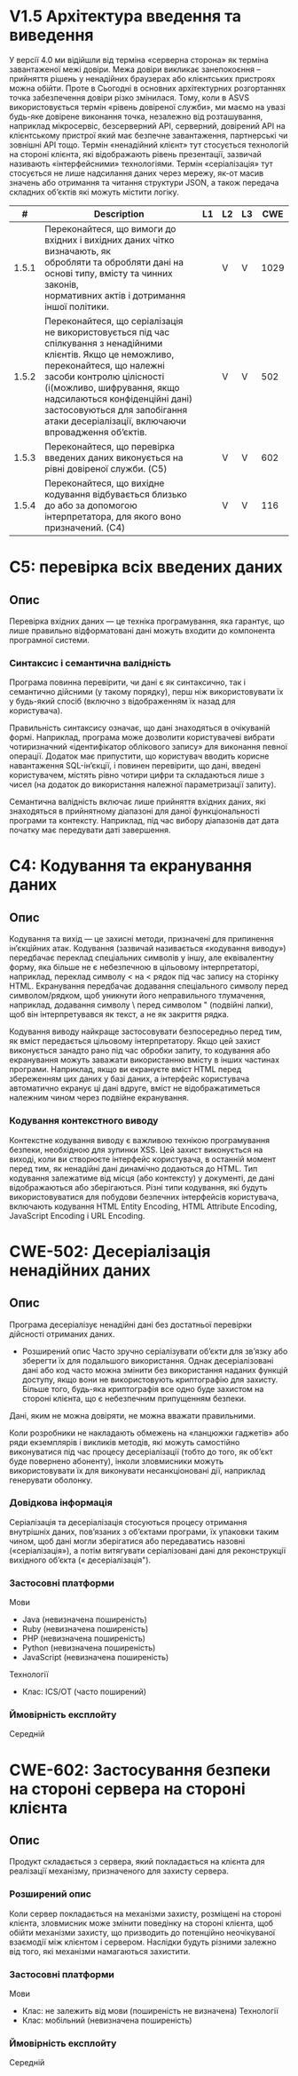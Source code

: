 # V1.5 Архітектура введення та виведення
У версії 4.0 ми відійшли від терміна «серверна сторона» як терміна завантаженої межі довіри. Межа довіри
викликає занепокоєння – прийняття рішень у ненадійних браузерах або клієнтських пристроях можна обійти. Проте в
Сьогодні в основних архітектурних розгортаннях точка забезпечення довіри різко змінилася.
Тому, коли в ASVS використовується термін «рівень довіреної служби», ми маємо на увазі будь-яке довірене виконання
точка, незалежно від розташування, наприклад мікросервіс, безсерверний API, серверний, довірений API на клієнтському пристрої
який має безпечне завантаження, партнерські чи зовнішні API тощо.
Термін «ненадійний клієнт» тут стосується технологій на стороні клієнта, які відображають рівень презентації,
зазвичай називають «інтерфейсними» технологіями. Термін «серіалізація» тут стосується не лише надсилання даних
через мережу, як-от масив значень або отримання та читання структури JSON, а також передача складних об’єктів
які можуть містити логіку.

|#|Description|L1|L2|L3|CWE|
|----|----|----|----|----|----|
|1.5.1 |Переконайтеся, що вимоги до вхідних і вихідних даних чітко визначають, як  <br>обробляти та обробляти дані на основі типу, вмісту та чинних законів,<br>нормативних актів і дотримання іншої політики.||V|V|1029|
|1.5.2 |Переконайтеся, що серіалізація не використовується під час спілкування з ненадійними клієнтів. Якщо це неможливо, переконайтеся, що належні засоби контролю цілісності (і(можливо, шифрування, якщо надсилаються конфіденційні дані) застосовуються для запобігання атаки десеріалізації, включаючи впровадження об’єктів.||V|V|502|
|1.5.3 |Переконайтеся, що перевірка введених даних виконується на рівні довіреної служби. (C5)||V|V|602|
|1.5.4 |Переконайтеся, що вихідне кодування відбувається близько до або за допомогою інтерпретатора, для якого воно призначений. (C4)||V|V|116|

# C5: перевірка всіх введених даних 
## Oпис
Перевірка вхідних даних — це техніка програмування, яка гарантує, що лише правильно відформатовані дані можуть входити до компонента програмної системи.

### Синтаксис і семантична валідність
Програма повинна перевірити, чи дані є як синтаксично, так і семантично дійсними (у такому порядку), перш ніж використовувати їх у будь-який спосіб (включно з відображенням їх назад для користувача).

Правильність синтаксису означає, що дані знаходяться в очікуваній формі. Наприклад, програма може дозволити користувачеві вибрати чотиризначний «ідентифікатор облікового запису» для виконання певної операції. Додаток має припустити, що користувач вводить корисне навантаження SQL-ін’єкції, і повинен перевірити, що дані, введені користувачем, містять рівно чотири цифри та складаються лише з чисел (на додаток до використання належної параметризації запиту).

Семантична валідність включає лише прийняття вхідних даних, які знаходяться в прийнятному діапазоні для даної функціональності програми та контексту. Наприклад, під час вибору діапазонів дат дата початку має передувати даті завершення.

# C4: Кодування та екранування даних
## Oпис
Кодування та вихід — це захисні методи, призначені для припинення ін’єкційних атак. Кодування (зазвичай називається «кодування виводу») передбачає переклад спеціальних символів у іншу, але еквівалентну форму, яка більше не є небезпечною в цільовому інтерпретаторі, наприклад, переклад символу < на &lt; рядок під час запису на сторінку HTML. Екранування передбачає додавання спеціального символу перед символом/рядком, щоб уникнути його неправильного тлумачення, наприклад, додавання символу \ перед символом " (подвійні лапки), щоб він інтерпретувався як текст, а не як закриття рядка.

Кодування виводу найкраще застосовувати безпосередньо перед тим, як вміст передається цільовому інтерпретатору. Якщо цей захист виконується занадто рано під час обробки запиту, то кодування або екранування можуть заважати використанню вмісту в інших частинах програми. Наприклад, якщо ви екрануєте вміст HTML перед збереженням цих даних у базі даних, а інтерфейс користувача автоматично екранує ці дані вдруге, вміст не відображатиметься належним чином через подвійне екранування.

### Кодування контекстного виводу
Контекстне кодування виводу є важливою технікою програмування безпеки, необхідною для зупинки XSS. Цей захист виконується на виході, коли ви створюєте інтерфейс користувача, в останній момент перед тим, як ненадійні дані динамічно додаються до HTML. Тип кодування залежатиме від місця (або контексту) у документі, де дані відображаються або зберігаються. Різні типи кодування, які будуть використовуватися для побудови безпечних інтерфейсів користувача, включають кодування HTML Entity Encoding, HTML Attribute Encoding, JavaScript Encoding і URL Encoding.

# CWE-502: Десеріалізація ненадійних даних

## Опис
Програма десеріалізує ненадійні дані без достатньої перевірки дійсності отриманих даних.
+ Розширений опис
Часто зручно серіалізувати об’єкти для зв’язку або зберегти їх для подальшого використання. Однак десеріалізовані дані або код часто можна змінити без використання наданих функцій доступу, якщо вони не використовують криптографію для захисту. Більше того, будь-яка криптографія все одно буде захистом на стороні клієнта, що є небезпечним припущенням безпеки.

Дані, яким не можна довіряти, не можна вважати правильними.

Коли розробники не накладають обмежень на «ланцюжки гаджетів» або ряди екземплярів і викликів методів, які можуть самостійно виконуватися під час процесу десеріалізації (тобто до того, як об’єкт буде повернено абоненту), інколи зловмисники можуть використовувати їх для виконувати несанкціоновані дії, наприклад генерувати оболонку.

### Довідкова інформація
Серіалізація та десеріалізація стосуються процесу отримання внутрішніх даних, пов’язаних з об’єктами програми, їх упаковки таким чином, щоб дані могли зберігатися або передаватись назовні («серіалізація»), а потім витягувати серіалізовані дані для реконструкції вихідного об’єкта (« десеріалізація").

### Застосовні платформи
Мови
- Java (невизначена поширеність)
- Ruby (невизначена поширеність)
- PHP (невизначена поширеність)
- Python (невизначена поширеність)
- JavaScript (невизначена поширеність)

Технології
- Клас: ICS/OT (часто поширений)

### Ймовірність експлойту
Середній

# CWE-602: Застосування безпеки на стороні сервера на стороні клієнта
## Опис
Продукт складається з сервера, який покладається на клієнта для реалізації механізму, призначеного для захисту сервера.
### Розширений опис
Коли сервер покладається на механізми захисту, розміщені на стороні клієнта, зловмисник може змінити поведінку на стороні клієнта, щоб обійти механізми захисту, що призводить до потенційно неочікуваної взаємодії між клієнтом і сервером. Наслідки будуть різними залежно від того, які механізми намагаються захистити.
### Застосовні платформи
Мови
- Клас: не залежить від мови (поширеність не визначена)
Технології
- Клас: мобільний (невизначена поширеність)

### Ймовірність експлойту
Середній
